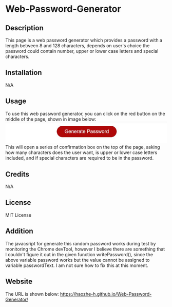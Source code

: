 # Web-Password-Generator

## Description

This page is a web password generator which provides a password with a length between 8 and 128 characters, depends on user's choice the password could contain number, upper or lower case letters and special characters.

## Installation

N/A

## Usage

To use this web password generator, you can click on the red button on the middle of the page, shown in image below:
![generate button](assets/images/generate.JPG)
This will open a series of confirmation box on the top of the page, asking how many characters does the user want, is upper or lower case letters included, and if special characters are required to be in the password.

## Credits

N/A

## License

MIT License

## Addition

The javacsript for generate this random password works during test by monitoring the Chrome devTool, however I believe there are something that I couldn't figure it out in the given function writePassword(), since the above variable password works but the value cannot be assigned to variable passwordText. I am not sure how to fix this at this moment.

## Website
The URL is shown below:
https://haozhe-h.github.io/Web-Password-Generator/
